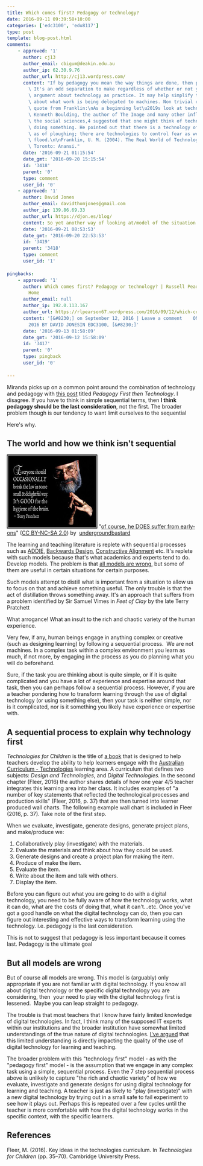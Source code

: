 ```yaml
---
title: Which comes first? Pedagogy or technology?
date: 2016-09-11 09:39:58+10:00
categories: ['edc3100', 'edu8117']
type: post
template: blog-post.html
comments:
    - approved: '1'
      author: cj13
      author_email: cbigum@deakin.edu.au
      author_ip: 62.30.9.76
      author_url: http://cj13.wordpress.com/
      content: "If by pedagogy you mean the way things are done, then pedagogy is a technology.\
        \ It's an odd separation to make regardless of whether or not you accept the Franklin\
        \ argument about technology as practice. It may help simplify things by thinking\
        \ about what work is being delegated to machines. Non trivial question.\n\nThe\
        \ quote from Franklin:\nAs a beginning let\u2019s look at technology as practice.\
        \ Kenneth Boulding, the author of The Image and many other influential books in\
        \ the social sciences,4 suggested that one might think of technology as ways of\
        \ doing something. He pointed out that there is a technology of prayer as well\
        \ as of ploughing; there are technologies to control fear as well as to control\
        \ flood.\n\nFranklin, U. M. (2004). The Real World of Technology (Kindle ed.).\
        \ Toronto: Anansi."
      date: '2016-09-21 01:15:54'
      date_gmt: '2016-09-20 15:15:54'
      id: '3418'
      parent: '0'
      type: comment
      user_id: '0'
    - approved: '1'
      author: David Jones
      author_email: davidthomjones@gmail.com
      author_ip: 139.86.69.33
      author_url: https://djon.es/blog/
      content: So yet another way of looking at/model of the situation. Ta.
      date: '2016-09-21 08:53:53'
      date_gmt: '2016-09-20 22:53:53'
      id: '3419'
      parent: '3418'
      type: comment
      user_id: '1'
    
pingbacks:
    - approved: '1'
      author: Which comes first? Pedagogy or technology? | Russell Pearson&#039;s Online
        Home
      author_email: null
      author_ip: 192.0.113.167
      author_url: https://rlpearson67.wordpress.com/2016/09/12/which-comes-first-pedagogy-or-technology/
      content: '[&#8230;] on September 12, 2016 | Leave a comment    ON SEPTEMBER 11,
        2016 BY DAVID JONESIN EDC3100, [&#8230;]'
      date: '2016-09-13 01:58:09'
      date_gmt: '2016-09-12 15:58:09'
      id: '3417'
      parent: '0'
      type: pingback
      user_id: '0'
    
---
```

Miranda picks up on a common point around the combination of technology and pedagogy with [this post](http://www.globaledmatters.com/pedagogy-first-then-technology/) titled _Pedagogy First then Technology_. I disagree. If you have to think in simple sequential terms, then **I think pedagogy should be the last consideration**, not the first. The broader problem though is our tendency to want limit ourselves to the sequential

Here's why.

## The world and how we think isn't sequential

[![of course, he DOES suffer from early-ons by undergroundbastard, on Flickr](images/6316737349_ebbd6475c7_m.jpg "of course, he DOES suffer from early-ons by undergroundbastard, on Flickr")](https://www.flickr.com/photos/undergroundbastard/6316737349/) "[of course, he DOES suffer from early-ons](https://www.flickr.com/photos/undergroundbastard/6316737349/)" ([CC BY-NC-SA 2.0](https://creativecommons.org/licenses/by-nc-sa/2.0/)) by  [](https://www.flickr.com/people/undergroundbastard/)[undergroundbastard](https://www.flickr.com/people/undergroundbastard/) [](http://www.imagecodr.org/)

The learning and teaching literature is replete with sequential processes such as [ADDIE](https://en.wikipedia.org/wiki/ADDIE_Model), [Backwards Design](https://en.wikipedia.org/wiki/Backward_design), [Constructive Alignment](https://en.wikipedia.org/wiki/Constructive_alignment) etc. It's replete with such models because that's what academics and experts tend to do. Develop models. The problem is that [all models are wrong,](/blog2/2015/08/28/all-models-are-wrong-but-some-are-useful-and-its-application-to-e-learning/) but some of them are useful in certain situations for certain purposes.

Such models attempt to distill what is important from a situation to allow us to focus on that and achieve something useful. The only trouble is that the act of distillation throws something away. It's an approach that suffers from a problem identified by Sir Samuel Vimes in _Feet of Clay_ by the late Terry Pratchett

What arrogance! What an insult to the rich and chaotic variety of the human experience.

Very few, if any, human beings engage in anything complex or creative (such as designing learning) by following a sequential process.  We are not machines. In a complex task within a complex environment you learn as much, if not more, by engaging in the process as you do planning what you will do beforehand.

Sure, if the task you are thinking about is quite simple, or if it is quite complicated and you have a lot of experience and expertise around that task, then you can perhaps follow a sequential process. However, if you are a teacher pondering how to transform learning through the use of digital technology (or using something else), then your task is neither simple, nor is it complicated, nor is it something you likely have experience or expertise with.

## A sequential process to explain why technology first

_Technologies for Children_ is the title of [a book](http://www.cambridge.org/us/academic/subjects/education/education-history-theory/technologies-children) that is designed to help teachers develop the ability to help learners engage with the [Australian Curriculum - Technologies](http://www.australiancurriculum.edu.au/technologies/introduction) learning area. A curriculum that defines two subjects: _Design and Technologies_, and _Digital Technologies._ In the second chapter (Fleer, 2016) the author shares details of how one year 4/5 teacher integrates this learning area into her class. It includes examples of "a number of key statements that reflected the technological processes and production skills" (Fleer, 2016, p. 37) that are then turned into learner produced wall charts. The following example wall chart is included in Fleer (2016, p. 37). Take note of the first step.

When we evaluate, investigate, generate designs, generate project plans, and make/produce we:

1. Collaboratively play (investigate) with the materials.
2. Evaluate the materials and think about how they could be used.
3. Generate designs and create a project plan for making the item.
4. Produce of make the item.
5. Evaluate the item.
6. Write about the item and talk with others.
7. Display the item.

Before you can figure out what you are going to do with a digital technology, you need to be fully aware of how the technology works, what it can do, what are the costs of doing that, what it can't...etc. Once you've got a good handle on what the digital technology can do, then you can figure out interesting and effective ways to transform learning using the technology. i.e. pedagogy is the last consideration.

This is not to suggest that pedagogy is less important because it comes last. Pedagogy is the ultimate goal

## But all models are wrong

But of course all models are wrong. This model is (arguably) only appropriate if you are not familiar with digital technology. If you know all about digital technology or the specific digital technology you are considering, then  your need to play with the digital technology first is lessened.  Maybe you can leap straight to pedagogy.

The trouble is that most teachers that I know have fairly limited knowledge of digital technologies. In fact, I think many of the supposed IT experts within our institutions and the broader institution have somewhat limited understandings of the true nature of digital technologies. [I've argued](/blog2/2016/05/30/digital-technology-ignorance-and-its-implications-for-learning-and-teaching/) that this limited understanding is directly impacting the quality of the use of digital technology for learning and teaching.

The broader problem with this "technology first" model - as with the "pedagogy first" model - is the assumption that we engage in any complex task using a simple, sequential process. Even the 7 step sequential process above is unlikely to capture "the rich and chaotic variety" of how we evaluate, investigate and generate designs for using digital technology for learning and teaching. A teacher is just as likely to "play (investigate)" with a new digital technology by trying out in a small safe to fail experiment to see how it plays out. Perhaps this is repeated over a few cycles until the teacher is more comfortable with how the digital technology works in the specific context, with the specific learners.

## References

Fleer, M. (2016). Key ideas in the technologies curriculum. In _Technologies for Children_ (pp. 35–70). Cambridge University Press.